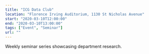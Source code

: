 ```yaml
---
title: "ICG Data Club"
location: "Florence Irving Auditorium, 1130 St Nicholas Avenue"
start: "2020-03-10T12:00:00"
end: "2020-03-10T13:00:00"
tags: ["Event", "Seminar"]
url: ""
---
```


Weekly seminar series showcasing department research.

<!-- endexcerpt -->
